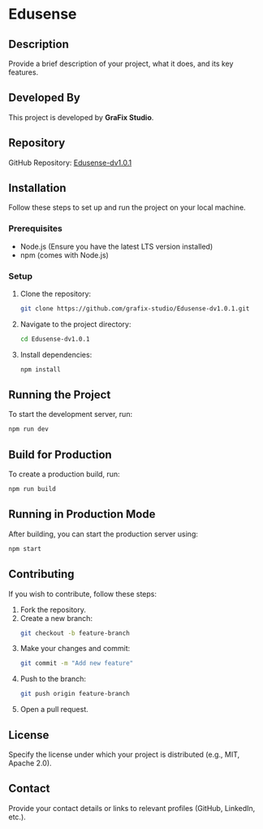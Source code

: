 # Edusense

## Description
Provide a brief description of your project, what it does, and its key features.

## Developed By
This project is developed by **GraFix Studio**.

## Repository
GitHub Repository: [Edusense-dv1.0.1](https://github.com/grafix-studio/Edusense-dv1.0.1.git)

## Installation
Follow these steps to set up and run the project on your local machine.

### Prerequisites
- Node.js (Ensure you have the latest LTS version installed)
- npm (comes with Node.js)

### Setup
1. Clone the repository:
   ```sh
   git clone https://github.com/grafix-studio/Edusense-dv1.0.1.git
   ```
2. Navigate to the project directory:
   ```sh
   cd Edusense-dv1.0.1
   ```
3. Install dependencies:
   ```sh
   npm install
   ```

## Running the Project
To start the development server, run:
```sh
npm run dev
```

## Build for Production
To create a production build, run:
```sh
npm run build
```

## Running in Production Mode
After building, you can start the production server using:
```sh
npm start
```

## Contributing
If you wish to contribute, follow these steps:
1. Fork the repository.
2. Create a new branch:
   ```sh
   git checkout -b feature-branch
   ```
3. Make your changes and commit:
   ```sh
   git commit -m "Add new feature"
   ```
4. Push to the branch:
   ```sh
   git push origin feature-branch
   ```
5. Open a pull request.

## License
Specify the license under which your project is distributed (e.g., MIT, Apache 2.0).

## Contact
Provide your contact details or links to relevant profiles (GitHub, LinkedIn, etc.).

